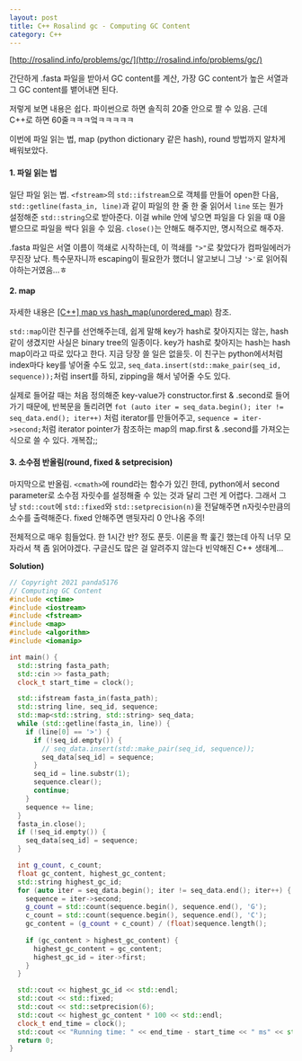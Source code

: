 ```yaml
---
layout: post
title: C++ Rosalind gc - Computing GC Content
category: C++
---
```


[http://rosalind.info/problems/gc/](http://rosalind.info/problems/gc/)

간단하게 .fasta 파일을 받아서 GC content를 계산, 가장 GC content가 높은 서열과 그 GC content를 뱉어내면 된다.

저렇게 보면 내용은 쉽다. 파이썬으로 하면 솔직히 20줄 안으로 짤 수 있음. 근데 C++로 하면 60줄ㅋㅋㅋ엌ㅋㅋㅋㅋㅋ

이번에 파일 읽는 법, map (python dictionary 같은 hash), round 방법까지 알차게 배워보았다.

<!--description-->

#### 1. 파일 읽는 법

일단 파일 읽는 법. `<fstream>`의 `std::ifstream`으로 객체를 만들어 open한 다음, `std::getline(fasta_in, line)`과 같이 파일의 한 줄 한 줄 읽어서 `line` 또는 뭔가 설정해준 `std::string`으로 받아준다. 이걸 while 안에 넣으면 파일을 다 읽을 때 0을 뱉으므로 파일을 싹다 읽을 수 있음. `close()`는 안해도 해주지만, 명시적으로 해주자.

.fasta 파일은 서열 이름이 꺽쇄로 시작하는데, 이 꺽쇄를 `">"`로 찾았다가 컴파일에러가 무진장 났다. 특수문자니까 escaping이 필요한가 했더니 알고보니 그냥 `'>'`로 읽어줘야하는거였음...ㅎ

#### 2. map 

자세한 내용은 [[C++] map vs hash_map(unordered_map)](https://gracefulprograming.tistory.com/3) 참조.

`std::map`이란 친구를 선언해주는데, 쉽게 말해 key가 hash로 찾아지지는 않는, hash같이 생겼지만 사실은 binary tree의 일종이다. key가 hash로 찾아지는 hash는 hash map이라고 따로 있다고 한다. 지금 당장 쓸 일은 없을듯. 이 친구는 python에서처럼 index마다 key를 넣어줄 수도 있고, `seq_data.insert(std::make_pair(seq_id, sequence));`처럼 insert를 하되, zipping을 해서 넣어줄 수도 있다.

실제로 들어갈 때는 처음 정의해준 key-value가 constructor.first & .second로 들어가기 때문에, 반복문을 돌리려면 `fot (auto iter = seq_data.begin(); iter != seq_data.end(); iter++)` 처럼 iterator를 만들어주고, `sequence = iter->second;`처럼 iterator pointer가 참조하는 map의 map.first & .second를 가져오는 식으로 쓸 수 있다. 개복잡;;

#### 3. 소수점 반올림(round, fixed & setprecision)

마지막으로 반올림. `<cmath>`에 round라는 함수가 있긴 한데, python에서 second parameter로 소수점 자릿수를 설정해줄 수 있는 것과 달리 그런 게 어렵다. 그래서 그냥 `std::cout`에 `std::fixed`와 `std::setprecision(n)`을 전달해주면 n자릿수만큼의 소수를 출력해준다. fixed 안해주면 맨뒷자리 0 안나옴 주의!

전체적으로 매우 힘들었다. 한 1시간 반? 정도 푼듯. 이론을 쫙 훑긴 했는데 아직 너무 모자라서 책 좀 읽어야겠다. 구글신도 많은 걸 알려주지 않는다 빈약해진 C++ 생태계...

**Solution)**

```c++
// Copyright 2021 panda5176
// Computing GC Content
#include <ctime>
#include <iostream>
#include <fstream>
#include <map>
#include <algorithm>
#include <iomanip>

int main() {
  std::string fasta_path;
  std::cin >> fasta_path;
  clock_t start_time = clock();

  std::ifstream fasta_in(fasta_path);
  std::string line, seq_id, sequence;
  std::map<std::string, std::string> seq_data;
  while (std::getline(fasta_in, line)) {
    if (line[0] == '>') {
      if (!seq_id.empty()) {
        // seq_data.insert(std::make_pair(seq_id, sequence));
        seq_data[seq_id] = sequence;
      }
      seq_id = line.substr(1);
      sequence.clear();
      continue;
    }
    sequence += line;
  }
  fasta_in.close();
  if (!seq_id.empty()) {
    seq_data[seq_id] = sequence;
  }

  int g_count, c_count;
  float gc_content, highest_gc_content;
  std::string highest_gc_id;
  for (auto iter = seq_data.begin(); iter != seq_data.end(); iter++) {
    sequence = iter->second;
    g_count = std::count(sequence.begin(), sequence.end(), 'G');
    c_count = std::count(sequence.begin(), sequence.end(), 'C');
    gc_content = (g_count + c_count) / (float)sequence.length();
    
    if (gc_content > highest_gc_content) {
      highest_gc_content = gc_content;
      highest_gc_id = iter->first;
    }
  }

  std::cout << highest_gc_id << std::endl;
  std::cout << std::fixed;
  std::cout << std::setprecision(6);
  std::cout << highest_gc_content * 100 << std::endl;
  clock_t end_time = clock();
  std::cout << "Running time: " << end_time - start_time << " ms" << std::endl;
  return 0;
}
```

